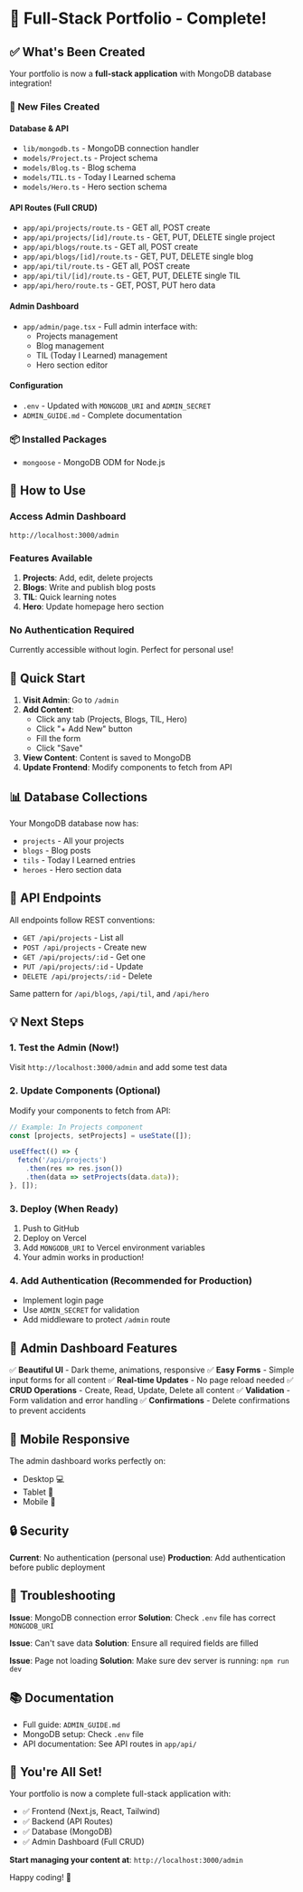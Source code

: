 # 🎉 Full-Stack Portfolio - Complete!

## ✅ What's Been Created

Your portfolio is now a **full-stack application** with MongoDB database integration!

### 📁 New Files Created

#### Database & API
- `lib/mongodb.ts` - MongoDB connection handler
- `models/Project.ts` - Project schema
- `models/Blog.ts` - Blog schema  
- `models/TIL.ts` - Today I Learned schema
- `models/Hero.ts` - Hero section schema

#### API Routes (Full CRUD)
- `app/api/projects/route.ts` - GET all, POST create
- `app/api/projects/[id]/route.ts` - GET, PUT, DELETE single project
- `app/api/blogs/route.ts` - GET all, POST create
- `app/api/blogs/[id]/route.ts` - GET, PUT, DELETE single blog
- `app/api/til/route.ts` - GET all, POST create
- `app/api/til/[id]/route.ts` - GET, PUT, DELETE single TIL
- `app/api/hero/route.ts` - GET, POST, PUT hero data

#### Admin Dashboard
- `app/admin/page.tsx` - Full admin interface with:
  - Projects management
  - Blog management
  - TIL (Today I Learned) management
  - Hero section editor

#### Configuration
- `.env` - Updated with `MONGODB_URI` and `ADMIN_SECRET`
- `ADMIN_GUIDE.md` - Complete documentation

### 📦 Installed Packages
- `mongoose` - MongoDB ODM for Node.js

## 🚀 How to Use

### Access Admin Dashboard
```
http://localhost:3000/admin
```

### Features Available
1. **Projects**: Add, edit, delete projects
2. **Blogs**: Write and publish blog posts  
3. **TIL**: Quick learning notes
4. **Hero**: Update homepage hero section

### No Authentication Required
Currently accessible without login. Perfect for personal use!

## 🎯 Quick Start

1. **Visit Admin**: Go to `/admin`
2. **Add Content**: 
   - Click any tab (Projects, Blogs, TIL, Hero)
   - Click "+ Add New" button
   - Fill the form
   - Click "Save"
3. **View Content**: Content is saved to MongoDB
4. **Update Frontend**: Modify components to fetch from API

## 📊 Database Collections

Your MongoDB database now has:
- `projects` - All your projects
- `blogs` - Blog posts
- `tils` - Today I Learned entries
- `heroes` - Hero section data

## 🔗 API Endpoints

All endpoints follow REST conventions:
- `GET /api/projects` - List all
- `POST /api/projects` - Create new
- `GET /api/projects/:id` - Get one
- `PUT /api/projects/:id` - Update
- `DELETE /api/projects/:id` - Delete

Same pattern for `/api/blogs`, `/api/til`, and `/api/hero`

## 💡 Next Steps

### 1. Test the Admin (Now!)
Visit `http://localhost:3000/admin` and add some test data

### 2. Update Components (Optional)
Modify your components to fetch from API:
```typescript
// Example: In Projects component
const [projects, setProjects] = useState([]);

useEffect(() => {
  fetch('/api/projects')
    .then(res => res.json())
    .then(data => setProjects(data.data));
}, []);
```

### 3. Deploy (When Ready)
1. Push to GitHub
2. Deploy on Vercel
3. Add `MONGODB_URI` to Vercel environment variables
4. Your admin works in production!

### 4. Add Authentication (Recommended for Production)
- Implement login page
- Use `ADMIN_SECRET` for validation
- Add middleware to protect `/admin` route

## 🎨 Admin Dashboard Features

✅ **Beautiful UI** - Dark theme, animations, responsive
✅ **Easy Forms** - Simple input forms for all content
✅ **Real-time Updates** - No page reload needed
✅ **CRUD Operations** - Create, Read, Update, Delete all content
✅ **Validation** - Form validation and error handling
✅ **Confirmations** - Delete confirmations to prevent accidents

## 📱 Mobile Responsive

The admin dashboard works perfectly on:
- Desktop 💻
- Tablet 📱
- Mobile 📲

## 🔒 Security

**Current**: No authentication (personal use)
**Production**: Add authentication before public deployment

## 🐛 Troubleshooting

**Issue**: MongoDB connection error
**Solution**: Check `.env` file has correct `MONGODB_URI`

**Issue**: Can't save data
**Solution**: Ensure all required fields are filled

**Issue**: Page not loading
**Solution**: Make sure dev server is running: `npm run dev`

## 📚 Documentation

- Full guide: `ADMIN_GUIDE.md`
- MongoDB setup: Check `.env` file
- API documentation: See API routes in `app/api/`

## 🎉 You're All Set!

Your portfolio is now a complete full-stack application with:
- ✅ Frontend (Next.js, React, Tailwind)
- ✅ Backend (API Routes)
- ✅ Database (MongoDB)
- ✅ Admin Dashboard (Full CRUD)

**Start managing your content at**: `http://localhost:3000/admin`

Happy coding! 🚀
